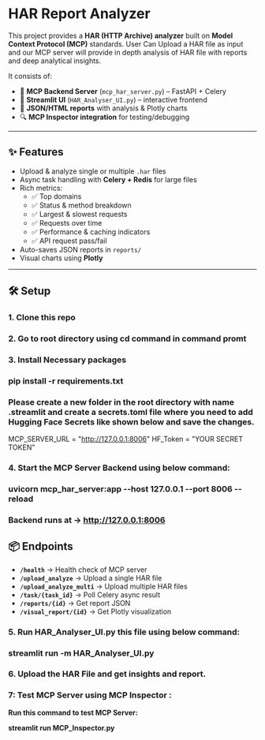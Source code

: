 
# HAR Report Analyzer

This project provides a **HAR (HTTP Archive) analyzer** built on **Model Context Protocol (MCP)** standards.
User Can Upload a HAR file as input and our MCP server will provide in depth analysis of HAR file with reports and deep analytical insights.

It consists of:
- 🚀 **MCP Backend Server** (`mcp_har_server.py`) – FastAPI + Celery  
- 🎨 **Streamlit UI** (`HAR_Analyser_UI.py`) – interactive frontend  
- 📑 **JSON/HTML reports** with analysis & Plotly charts  
- 🔍 **MCP Inspector integration** for testing/debugging  

---

## ✨ Features
- Upload & analyze single or multiple `.har` files  
- Async task handling with **Celery + Redis** for large files  
- Rich metrics:  
  - ✅ Top domains  
  - ✅ Status & method breakdown  
  - ✅ Largest & slowest requests  
  - ✅ Requests over time  
  - ✅ Performance & caching indicators  
  - ✅ API request pass/fail  
- Auto-saves JSON reports in `reports/`  
- Visual charts using **Plotly**  

---

## 🛠️ Setup

### 1. Clone this repo
### 2. Go to root directory using cd command in command promt
### 3. Install Necessary packages
 ### pip install -r requirements.txt

### Please create a new folder in the root directory with name .streamlit and create a secrets.toml file where you need to add Hugging Face Secrets  like shown below and save the changes.
MCP_SERVER_URL = "http://127.0.0.1:8006"
HF_Token = "YOUR SECRET TOKEN"

 
### 4. Start the MCP Server Backend using below command:

  ### uvicorn mcp_har_server:app --host 127.0.0.1 --port 8006 --reload
  ### Backend runs at → http://127.0.0.1:8006

## 📦 Endpoints

- **`/health`** → Health check of MCP server
- **`/upload_analyze`** → Upload a single HAR file
- **`/upload_analyze_multi`** → Upload multiple HAR files
- **`/task/{task_id}`** → Poll Celery async result
- **`/reports/{id}`** → Get report JSON
- **`/visual_report/{id}`** → Get Plotly visualization


### 5.  Run HAR_Analyser_UI.py this file using below command: 

 ### streamlit run -m HAR_Analyser_UI.py
 
### 6. Upload the HAR File and get insights and report.

### 7: Test MCP Server using MCP Inspector :

**Run this command to test MCP Server:**

**streamlit run MCP_Inspector.py**





